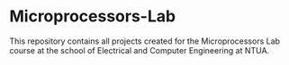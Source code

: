 # Microprocessors-Lab

This repository contains all projects created for the Microprocessors Lab course at the school of Electrical and Computer Engineering at NTUA.

